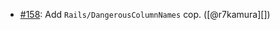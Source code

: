 * [#158](https://github.com/rubocop/rubocop-rails/issues/158): Add `Rails/DangerousColumnNames` cop. ([@r7kamura][])
